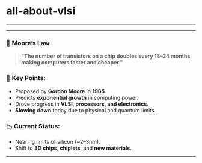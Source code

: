 # all-about-vlsi
---
---

### 📏 **Moore’s Law**

> **"The number of transistors on a chip doubles every 18–24 months, making computers faster and cheaper."**
### 🔑 **Key Points:**

* Proposed by **Gordon Moore** in **1965**.
* Predicts **exponential growth** in computing power.
* Drove progress in **VLSI, processors, and electronics**.
* **Slowing down** today due to physical and quantum limits.

### 📉 **Current Status:**

* Nearing limits of silicon (\~2–3nm).
* Shift to **3D chips**, **chiplets**, and **new materials**.

---
